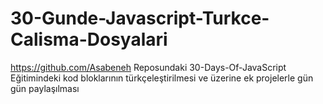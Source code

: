 # 30-Gunde-Javascript-Turkce-Calisma-Dosyalari
https://github.com/Asabeneh Reposundaki 30-Days-Of-JavaScript  Eğitimindeki kod bloklarının türkçeleştirilmesi ve üzerine ek projelerle gün gün paylaşılması
